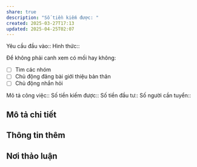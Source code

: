 ```yaml
---
share: true
description: "Số tiền kiếm được: "
created: 2025-03-27T17:13
updated: 2025-04-25T02:07
---
```

Yêu cầu đầu vào:: 
Hình thức:: 

Để không phải canh xem có mối hay không:
- [ ] Tìm các nhóm
- [ ] Chủ động đăng bài giới thiệu bản thân
- [ ] Chủ động nhắn hỏi

Mô tả công việc:: 
Số tiền kiếm được:: 
Số tiền đầu tư:: 
Số người cần tuyển:: 

## Mô tả chi tiết
## Thông tin thêm
## Nơi thảo luận